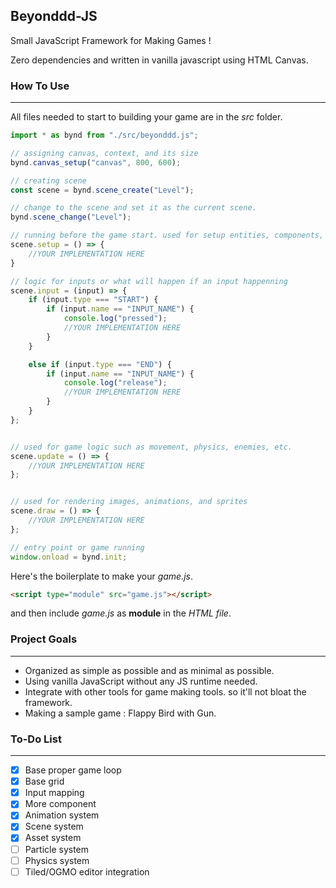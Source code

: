 ## Beyonddd-JS
Small JavaScript Framework for Making Games !

Zero dependencies and written in vanilla javascript using HTML Canvas.

### How To Use
---
All files needed to start to building your game are in the *src* folder.

``` javascript
import * as bynd from "./src/beyonddd.js";

// assigning canvas, context, and its size 
bynd.canvas_setup("canvas", 800, 600); 

// creating scene
const scene = bynd.scene_create("Level"); 

// change to the scene and set it as the current scene.
bynd.scene_change("Level");

// running before the game start. used for setup entities, components, inputs etc. 
scene.setup = () => {
	//YOUR IMPLEMENTATION HERE
}

// logic for inputs or what will happen if an input happenning
scene.input = (input) => {
	if (input.type === "START") {
		if (input.name == "INPUT_NAME") {			
			console.log("pressed");
			//YOUR IMPLEMENTATION HERE
		}
	}

	else if (input.type === "END") {
		if (input.name == "INPUT_NAME") {
			console.log("release");
			//YOUR IMPLEMENTATION HERE
		}
	}
};


// used for game logic such as movement, physics, enemies, etc. 
scene.update = () => {
	//YOUR IMPLEMENTATION HERE
};


// used for rendering images, animations, and sprites
scene.draw = () => {
	//YOUR IMPLEMENTATION HERE
};

// entry point or game running
window.onload = bynd.init;

```
Here's the boilerplate to make your *game.js*.

``` html
<script type="module" src="game.js"></script>
```
and then include *game.js* as **module** in the *HTML file*.

### Project Goals
---
- Organized as simple as possible and as minimal as possible.
- Using vanilla JavaScript without any JS runtime needed.
- Integrate with other tools for game making tools. so it'll not bloat the framework.
- Making a sample game : Flappy Bird with Gun.

### To-Do List
---
- [x] Base proper game loop
- [x] Base grid
- [X] Input mapping
- [X] More component
- [X] Animation system
- [X] Scene system
- [X] Asset system
- [ ] Particle system
- [ ] Physics system
- [ ] Tiled/OGMO editor integration
